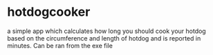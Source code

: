# hotdogcooker
a simple app which calculates how long you should cook your hotdog based on the circumference
and length of hotdog and is reported in minutes.
Can be ran from the exe file

